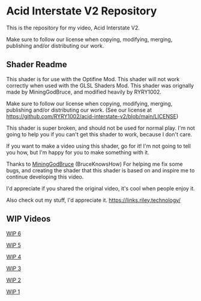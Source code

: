 # Acid Interstate V2 Repository

This is the repository for my video, Acid Interstate V2.

Make sure to follow our license when copying, modifying, merging, publishing and/or distributing our work.

## Shader Readme

This shader is for use with the Optifine Mod. This shader will not work correctly when used with the GLSL Shaders Mod.
This shader was orignally made by MiningGodBruce, and modified heavily by RYRY1002.

Make sure to follow our license when copying, modifying, merging, publishing and/or distributing our work.
(See our license at https://github.com/RYRY1002/acid-interstate-v2/blob/main/LICENSE)

This shader is super broken, and should not be used for normal play.
I'm not going to help you if you can't get this shader to work, because I don't care.

If you want to make a video using this shader, go for it!
I'm not going to tell you how, but I'm happy for you to make something with it.

Thanks to [MiningGodBruce](https://www.youtube.com/user/MiningGodBruce) (BruceKnowsHow)
For helping me fix some bugs, and creating the shader that this shader is based on and inspire me to continue developing this video. 

I'd appreciate if you shared the original video, it's cool when people enjoy it.

Also check out my stuff, I'd appreciate it.
https://links.riley.technology/

## WIP Videos

[WIP 6](https://youtu.be/lY2fFAiAAP8)

[WIP 5](https://youtu.be/KfMLrGUDqCI)

[WIP 4](https://youtu.be/JAcAGXXNZ-I)

[WIP 3](https://youtu.be/XyrxbawyBh0)

[WIP 2](https://youtu.be/GH9BNJ6fVgE)

[WIP 1](https://youtu.be/2ls9yOUEgXs)
